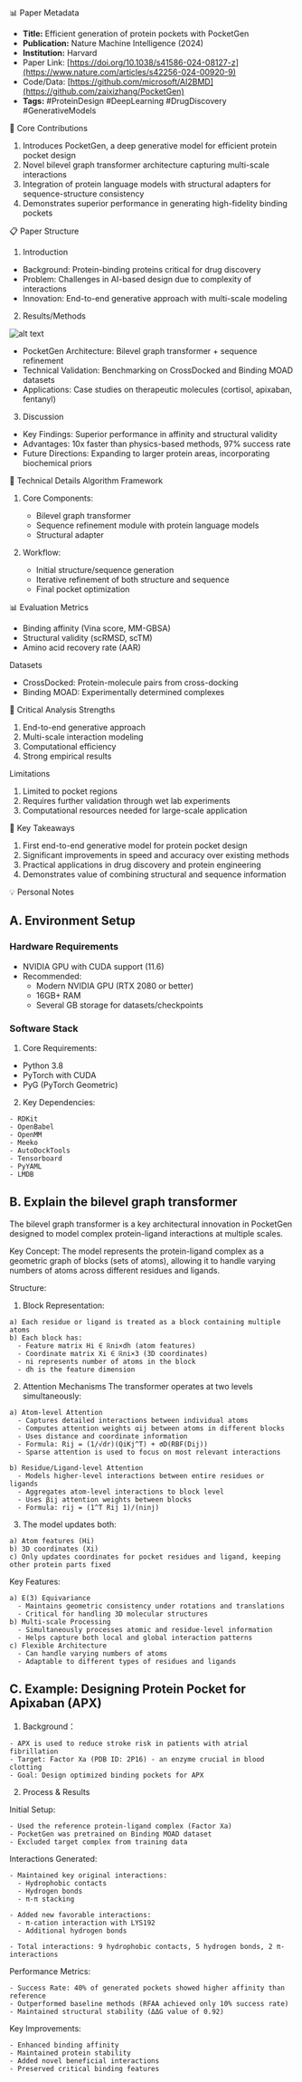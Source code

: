 📊 Paper Metadata
* **Title:** Efficient generation of protein pockets with PocketGen
* **Publication:** Nature Machine Intelligence (2024)
* **Institution:** Harvard
* Paper Link: [https://doi.org/10.1038/s41586-024-08127-z](https://www.nature.com/articles/s42256-024-00920-9)
* Code/Data: [https://github.com/microsoft/AI2BMD](https://github.com/zaixizhang/PocketGen)
* **Tags:** #ProteinDesign #DeepLearning #DrugDiscovery #GenerativeModels

🎯 Core Contributions
1. Introduces PocketGen, a deep generative model for efficient protein pocket design
2. Novel bilevel graph transformer architecture capturing multi-scale interactions
3. Integration of protein language models with structural adapters for sequence-structure consistency
4. Demonstrates superior performance in generating high-fidelity binding pockets

📋 Paper Structure
1. Introduction
* Background: Protein-binding proteins critical for drug discovery
* Problem: Challenges in AI-based design due to complexity of interactions
* Innovation: End-to-end generative approach with multi-scale modeling

2. Results/Methods

![alt text](../../../paper-figures/pocketgen.png)

* PocketGen Architecture: Bilevel graph transformer + sequence refinement
* Technical Validation: Benchmarking on CrossDocked and Binding MOAD datasets
* Applications: Case studies on therapeutic molecules (cortisol, apixaban, fentanyl)

3. Discussion
* Key Findings: Superior performance in affinity and structural validity
* Advantages: 10x faster than physics-based methods, 97% success rate
* Future Directions: Expanding to larger protein areas, incorporating biochemical priors

🔬 Technical Details
Algorithm Framework
1. Core Components:
   * Bilevel graph transformer
   * Sequence refinement module with protein language models
   * Structural adapter

2. Workflow:
   * Initial structure/sequence generation
   * Iterative refinement of both structure and sequence
   * Final pocket optimization

📊 Evaluation
Metrics
* Binding affinity (Vina score, MM-GBSA)
* Structural validity (scRMSD, scTM)
* Amino acid recovery rate (AAR)

Datasets
* CrossDocked: Protein-molecule pairs from cross-docking
* Binding MOAD: Experimentally determined complexes

💭 Critical Analysis
Strengths
1. End-to-end generative approach
2. Multi-scale interaction modeling
3. Computational efficiency
4. Strong empirical results

Limitations
1. Limited to pocket regions
2. Requires further validation through wet lab experiments
3. Computational resources needed for large-scale application

📌 Key Takeaways
1. First end-to-end generative model for protein pocket design
2. Significant improvements in speed and accuracy over existing methods
3. Practical applications in drug discovery and protein engineering
4. Demonstrates value of combining structural and sequence information

💡 Personal Notes
## A. Environment Setup
### Hardware Requirements
- NVIDIA GPU with CUDA support (11.6)
- Recommended:
  - Modern NVIDIA GPU (RTX 2080 or better)
  - 16GB+ RAM
  - Several GB storage for datasets/checkpoints

### Software Stack
  1. Core Requirements:
   - Python 3.8
   - PyTorch with CUDA
   - PyG (PyTorch Geometric)

  2. Key Dependencies:
   ```
   - RDKit
   - OpenBabel 
   - OpenMM
   - Meeko
   - AutoDockTools
   - Tensorboard
   - PyYAML
   - LMDB
   ```
## B. Explain the bilevel graph transformer
The bilevel graph transformer is a key architectural innovation in PocketGen designed to model complex protein-ligand interactions at multiple scales.

Key Concept:
The model represents the protein-ligand complex as a geometric graph of blocks (sets of atoms), allowing it to handle varying numbers of atoms across different residues and ligands.

Structure:
  1. Block Representation:

    a) Each residue or ligand is treated as a block containing multiple atoms
    b) Each block has:
      - Feature matrix Hi ∈ ℝni×dh (atom features)
      - Coordinate matrix Xi ∈ ℝni×3 (3D coordinates)
      - ni represents number of atoms in the block
      - dh is the feature dimension

  2. Attention Mechanisms The transformer operates at two levels simultaneously:
   
    a) Atom-level Attention
      - Captures detailed interactions between individual atoms
      - Computes attention weights αij between atoms in different blocks
      - Uses distance and coordinate information
      - Formula: Rij = (1/√dr)(QiKj^T) + σD(RBF(Dij))
      - Sparse attention is used to focus on most relevant interactions

    b) Residue/Ligand-level Attention
      - Models higher-level interactions between entire residues or ligands
      - Aggregates atom-level interactions to block level
      - Uses βij attention weights between blocks
      - Formula: rij = (1^T Rij 1)/(ninj)

  3. The model updates both:
     
    a) Atom features (Hi)
    b) 3D coordinates (Xi)
    c) Only updates coordinates for pocket residues and ligand, keeping other protein parts fixed

  Key Features:
  
    a) E(3) Equivariance
      - Maintains geometric consistency under rotations and translations
      - Critical for handling 3D molecular structures
    b) Multi-scale Processing
      - Simultaneously processes atomic and residue-level information
      - Helps capture both local and global interaction patterns
    c) Flexible Architecture
      - Can handle varying numbers of atoms
      - Adaptable to different types of residues and ligands

## C. Example: Designing Protein Pocket for Apixaban (APX)
  1. Background：

    - APX is used to reduce stroke risk in patients with atrial fibrillation
    - Target: Factor Xa (PDB ID: 2P16) - an enzyme crucial in blood clotting
    - Goal: Design optimized binding pockets for APX

  2. Process & Results

Initial Setup:

    - Used the reference protein-ligand complex (Factor Xa)
    - PocketGen was pretrained on Binding MOAD dataset
    - Excluded target complex from training data

Interactions Generated:
  
    - Maintained key original interactions:
      - Hydrophobic contacts
      - Hydrogen bonds
      - π-π stacking

    - Added new favorable interactions:
      - π-cation interaction with LYS192
      - Additional hydrogen bonds

    - Total interactions: 9 hydrophobic contacts, 5 hydrogen bonds, 2 π-interactions


Performance Metrics:

    - Success Rate: 40% of generated pockets showed higher affinity than reference
    - Outperformed baseline methods (RFAA achieved only 10% success rate)
    - Maintained structural stability (ΔΔG value of 0.92)


Key Improvements:

    - Enhanced binding affinity
    - Maintained protein stability
    - Added novel beneficial interactions
    - Preserved critical binding features




